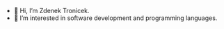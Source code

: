 - 👋 Hi, I’m Zdenek Tronicek.
- 👀 I’m interested in software development and programming languages.

<!---
tronicek/tronicek is a ✨ special ✨ repository because its `README.md` (this file) appears on your GitHub profile.
You can click the Preview link to take a look at your changes.
--->

